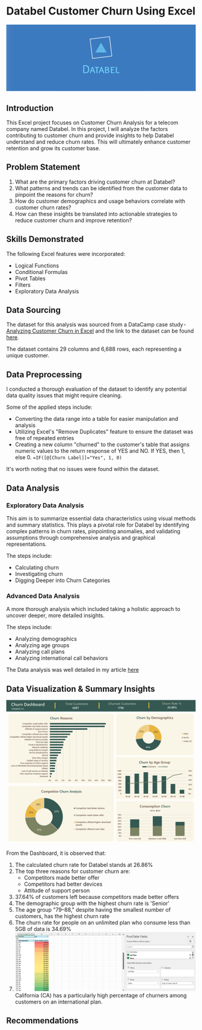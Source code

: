 # Databel Customer Churn Using Excel
![](Databel_Customer_Churn.png)

## Introduction
This Excel project focuses on Customer Churn Analysis for a telecom company named Databel. In this project, I will analyze the factors contributing to customer churn and provide insights to help Databel understand and reduce churn rates. This will ultimately enhance customer retention and grow its customer base.

## Problem Statement
1. What are the primary factors driving customer churn at Databel?
2. What patterns and trends can be identified from the customer data to pinpoint the reasons for churn?
3. How do customer demographics and usage behaviors correlate with customer churn rates?
4. How can these insights be translated into actionable strategies to reduce customer churn and improve retention?

## Skills Demonstrated
The following Excel features were incorporated:
- Logical Functions
- Conditional Formulas
- Pivot Tables
- Filters
- Exploratory Data Analysis

## Data Sourcing
The dataset for this analysis was sourced from a DataCamp case study - [Analyzing Customer Churn in Excel](https://medium.com/r/?url=https%3A%2F%2Fapp.datacamp.com%2Flearn%2Fcourses%2Fcase-study-analyzing-customer-churn-in-excel) and the link to the dataset can be found [here](https://medium.com/r/?url=https%3A%2F%2Fs3.amazonaws.com%2Fassets.datacamp.com%2Fproduction%2Frepositories%2F6386%2Fdatasets%2FDatasets%2Band%2BWorkbooks.zip).

The dataset contains 29 columns and 6,688 rows, each representing a unique customer.

## Data Preprocessing
I conducted a thorough evaluation of the dataset to identify any potential data quality issues that might require cleaning. 

Some of the applied steps include:
- Converting the data range into a table for easier manipulation and analysis
- Utilizing Excel's "Remove Duplicates" feature to ensure the dataset was free of repeated entries
- Creating a new column "churned" to the customer's table that assigns numeric values to the return response of YES and NO. If YES, then 1, else 0. `=IF([@[Churn Label]]="Yes", 1, 0)`

It's worth noting that no issues were found within the dataset.

## Data Analysis
### Exploratory Data Analysis 
This aim is to summarize essential data characteristics using visual methods and summary statistics. This plays a pivotal role for Databel by identifying complex patterns in churn rates, pinpointing anomalies, and validating assumptions through comprehensive analysis and graphical representations.

The steps include:
- Calculating churn
- Investigating churn
- Digging Deeper into Churn Categories

### Advanced Data Analysis
A more thorough analysis which included taking a holistic approach to uncover deeper, more detailed insights.

The steps include:
- Analyzing demographics
- Analyzing age groups
- Analyzing call plans
- Analyzing international call behaviors 

The Data analysis was well detailed in my article [here]()

## Data Visualization & Summary Insights
![](Databels_Customer_Churn_Dashboard.png)

From the Dashboard, it is observed that:
1. The calculated churn rate for Databel stands at 26.86%
2. The top three reasons for customer churn are:
   - Competitors made better offer
   - Competitors had better devices
   - Attitude of support person
3. 37.64% of customers left because competitors made better offers
4. The demographic group with the highest churn rate is 'Senior'
5. The age group "79–88," despite having the smallest number of customers, has the highest churn rate
6. The churn rate for people on an unlimited plan who consume less than 5GB of data is 34.69%
7. ![](Analyzing_International_Calls_PivotTable_Analysis.png)
   California (CA) has a particularly high percentage of churners among customers on an international plan.

## Recommendations

